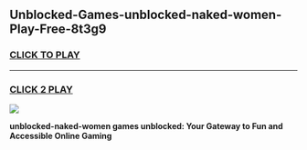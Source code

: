 
## Unblocked-Games-unblocked-naked-women-Play-Free-8t3g9
<h3>
<a href="https://premium76.site?title=unblocked-naked-women&ref=21A">CLICK TO PLAY</a></h3>
<hr>

<h3>
<a href="https://premium76.site?title=unblocked-naked-women&ref=21A">CLICK 2 PLAY</a>
  
</h3>

<a href="https://premium76.site?title=unblocked-naked-women&ref=21A"><img src="https://clearcache.store/games.png"></a>


**unblocked-naked-women games unblocked: Your Gateway to Fun and Accessible Online Gaming**
